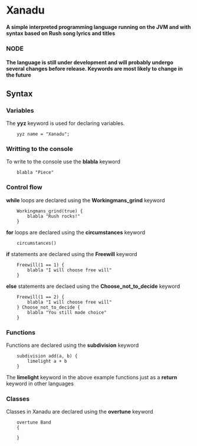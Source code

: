 # Xanadu

#### A simple interpreted programming language running on the JVM and with syntax based on Rush song lyrics and titles

### NODE

#### The language is still under development and will probably undergo several changes before release. Keywords are most likely to change in the future

## Syntax

### Variables

The **yyz** keyword is used for declaring variables.

        yyz name = "Xanadu";

### Writting to the console

To write to the console use the **blabla** keyword 

        blabla "Piece"

### Control flow

**while** loops are declared using the **Workingmans_grind** keyword 

        Workingmans_grind(true) {
            blabla "Rush rocks!"
        }

**for** loops are declared using the **circumstances** keyword 

        circumstances()

**if** statements are declared using the **Freewill** keyword

        Freewill(1 == 1) {
            blabla "I will choose free will"
        }

**else** statements are declaed using the **Choose_not_to_decide** keyword 


        Freewill(1 == 2) {
            blabla "I will choose free will"
        } Choose_not_to_decide {
            blabla "You still made choice"
        }

### Functions

Functions are declared using the **subdivision** keyword 

        subdivision add(a, b) {
            limelight a + b
        }

The **limelight** keyword in the above example functions just as a **return** keyword in other languages

### Classes

Classes in Xanadu are declared using the **overtune** keyword

        overtune Band
        {

        }

